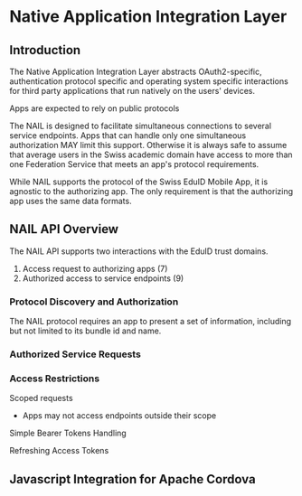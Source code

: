 # Native Application Integration Layer

## Introduction

The Native Application Integration Layer abstracts OAuth2-specific, authentication protocol specific and operating system specific interactions for third party applications that run natively on the users' devices.

Apps are expected to rely on public protocols

The NAIL is designed to facilitate simultaneous connections to several service endpoints. Apps that can handle only one simultaneous authorization MAY limit this support. Otherwise it is always safe to assume that average users in the Swiss academic domain have access to more than one Federation Service that meets an app's protocol requirements.

While NAIL supports the protocol of the Swiss EduID Mobile App, it is agnostic to the authorizing app. The only requirement is that the authorizing app uses the same data formats.

## NAIL API Overview

The NAIL API supports two interactions with the EduID trust domains.

1. Access request to authorizing apps (7)
2. Authorized access to service endpoints (9)

### Protocol Discovery and Authorization

The NAIL protocol requires an app to present a set of information, including but not limited to its bundle id and name.

### Authorized Service Requests

### Access Restrictions

Scoped requests

- Apps may not access endpoints outside their scope

Simple Bearer Tokens Handling

Refreshing Access Tokens


## Javascript Integration for Apache Cordova

